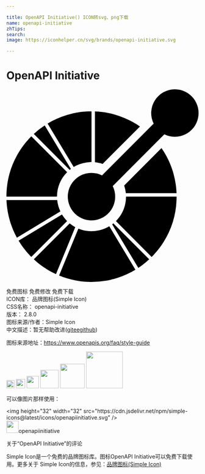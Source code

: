 ```yaml
---

title: OpenAPI Initiative() ICON转svg、png下载
name: openapi-initiative
zhTips: 
search: 
image: https://iconhelper.cn/svg/brands/openapi-initiative.svg

---
```


# OpenAPI Initiative  <small style="font-size: 60%;font-weight: 100"></small>

<div id="svg" class="svg-wrap">
<svg role="img" xmlns="http://www.w3.org/2000/svg" viewBox="0 0 24 24"><title>OpenAPI Initiative icon</title><path d="M21.039 0a2.959 2.959 0 00-2.65 4.274l-6.447 6.447a2.96 2.96 0 101.335 1.336l6.447-6.447A2.959 2.959 0 1021.04 0zM10.628 2.745c-.072 0-.143.003-.214.004-.072.002-.143.002-.215.005-.447.018-.893.064-1.335.138l-.03.005-.185.033-.105.02a7.718 7.718 0 00-.289.062l-.032.008a10.69 10.69 0 00-2.55.95l-.155.089c-.063.034-.125.07-.187.105-.046.027-.093.051-.14.079H5.19l-.01.005-.036.02v.002l.111.184 3.15 5.23a4.168 4.168 0 01.38-.202 4.294 4.294 0 011.628-.413c.071-.004.143-.008.214-.008zm.428.01v6.333c.325.034.647.103.96.209l4.66-4.66c-.173-.12-.348-.237-.528-.347l-.026-.015c-.056-.035-.112-.067-.168-.1l-.098-.056-.099-.055a12.735 12.735 0 00-.171-.092l-.027-.014a10.628 10.628 0 00-1.425-.617c-.69-.241-1.403-.41-2.128-.505l-.089-.012-.09-.01a6.56 6.56 0 00-.17-.019l-.049-.004-.204-.017a6.44 6.44 0 00-.255-.015c-.031-.003-.062-.003-.093-.004zM4.782 4.498a9.92 9.92 0 00-1.36 1.062l4.461 4.461.018.018c.049-.04.098-.078.149-.116l-.011-.018zm-1.67 1.36c-.05.05-.098.103-.147.154l-.149.155c-.33.357-.63.73-.902 1.118l-.039.056a10.588 10.588 0 00-.216.326 10.6 10.6 0 00-1.65 5.276l-.006.215-.003.214h6.317c0-.072.007-.143.01-.214.005-.072.006-.144.013-.215.081-.822.399-1.625.952-2.3.045-.055.096-.106.144-.16.048-.052.093-.107.144-.158zm16.255 1.464l-4.663 4.663c.106.312.175.634.21.959h6.332l-.004-.094a11.579 11.579 0 00-.032-.456l-.005-.052a13.044 13.044 0 00-.026-.241v-.009l-.033-.24v-.009a10.618 10.618 0 00-.327-1.493l-.003-.01a15.839 15.839 0 00-.07-.228l-.01-.03a14.111 14.111 0 00-.069-.204l-.02-.055a5.65 5.65 0 00-.153-.405 7.84 7.84 0 00-.093-.227 16.67 16.67 0 00-.063-.144l-.037-.081a13.776 13.776 0 00-.08-.171l-.024-.052-.096-.194-.014-.027a11.2 11.2 0 00-.112-.212l-.004-.008a10.615 10.615 0 00-.604-.98zm-4.43 6.05c0 .071-.006.142-.01.214-.003.072-.005.143-.012.214a4.29 4.29 0 01-.952 2.301c-.045.055-.096.107-.144.16-.048.053-.093.108-.144.159l4.467 4.467c.051-.051.099-.104.148-.155.05-.052.1-.103.148-.155.331-.358.633-.733.905-1.122l.032-.046.098-.144.085-.13.04-.063a10.597 10.597 0 001.647-5.272c.003-.071.004-.143.006-.214.001-.071.004-.143.004-.214zM.01 13.8l.004.093.01.179.005.076.017.206.005.046c.007.076.015.153.024.228l.003.022a9.605 9.605 0 00.033.248c.072.505.182 1.005.327 1.497l.002.006c.022.077.047.154.071.23l.004.014.005.014a15.737 15.737 0 00.153.439l.03.08.059.148a7.702 7.702 0 00.093.228l.062.14.038.084.078.169.027.054a10.677 10.677 0 00.225.441l.025.043 5.408-3.258.02-.012a4.314 4.314 0 01-.395-1.414h-.025zm.505 2.846l-.206.058.002.005zm6.425-1.052l-5.415 3.262c.083.139.17.273.259.406l.008.014.004.005.008.014h.001c.007.012.014.022.022.032l.001.002v.001a10.634 10.634 0 00.298.417l.006.008a9.963 9.963 0 00.29.368l.033.04c.043.052.086.103.13.153l.057.065.112.127.064.069.029.031.083.09.035.035c.049.051.098.103.149.153L7.58 16.42a3.86 3.86 0 01-.285-.321 4.422 4.422 0 01-.356-.505zm6.416 1.111c-.05.04-.1.079-.15.116l.011.018 3.257 5.407c.151-.099.3-.2.446-.307.315-.232.62-.484.914-.756l-4.46-4.46zm-5.457.003l-.015.015-4.46 4.46a8.966 8.966 0 00.195.176c.022.02.043.04.065.058l.152.13a10.622 10.622 0 00.215.174l.023.017.191.148.008.005c.268.2.547.389.834.564l.03.018.164.097.101.057a5.458 5.458 0 00.27.148c.008.004.016.01.025.013.162.085.327.164.493.24l.158-.385 2.243-5.448.009-.02a4.328 4.328 0 01-.701-.467zm4.951.353c-.061.037-.124.07-.187.104a4.318 4.318 0 01-3.271.336c-.069-.02-.135-.047-.203-.071-.067-.024-.136-.044-.202-.072l-2.242 5.444-.088.213-.075.183v.001l.017.007a.137.137 0 00.019.007l.005.003c.052.021.106.04.159.06.067.027.133.053.2.077l.102.04c.702.247 1.43.42 2.168.518l.087.012.09.01.172.019a7.173 7.173 0 00.252.022c.023.001.048.001.071.003l.184.011.112.005a7.06 7.06 0 00.358.007h.05a10.667 10.667 0 001.793-.15l.185-.034.105-.02.109-.023.18-.04.032-.008a10.684 10.684 0 002.55-.95c.052-.028.104-.06.156-.089.063-.034.125-.07.187-.105.043-.024.087-.047.13-.073h.001l.002-.002.002-.001.002-.001.007-.004.042-.025-.11-.183-.11-.184zm3.262 5.414l-.042.025.042-.024zm-.05.029h-.001.002zm-.005.004h-.002z"/></svg>
</div>
<detail full-name='openapi-initiative'></detail>

<div class="detail-page">
<p>
<span><span class="badge-success badge">免费图标</span> <span class="badge-success badge">免费修改</span>  <span class="badge-success badge">免费下载</span> </span>
<br/>
<span>
ICON库：
<span class="badge-secondary badge">品牌图标(Simple Icon)</span> 
</span>
<br/>
<span>
CSS名称：
<span class="badge-secondary badge">openapi-initiative</span> 
</span>

<br/>
<span>
版本：
<span class="badge-secondary badge">2.8.0</span> 
</span>
<br/>
<span>图标来源/作者：<span class="badge-light badge">Simple Icon</span></span> 
<br/>
<span class="zh-detail">中文描述：暂无<span class="help-link"><span>帮助改进</span>(<a href="https://gitee.com/liuwave/icon-helper/edit/master/json/brands/openapi-initiative.json" target="_blank" rel="noopener noreferrer">gitee</a><a href="https://github.com/liuwave/icon-helper/edit/master/json/brands/openapi-initiative.json" target="_blank" rel="noopener noreferrer">github</a></span>)</span><br/>
</p>
</div><div class="description description alert alert-light"><p>图标来源地址：<a href="https://www.openapis.org/faq/style-guide" target="_blank" rel="noopener noreferrer">https://www.openapis.org/faq/style-guide</a></p></div>
<div class="alert alert-dark">
<img height="21" width="21" src="https://cdn.jsdelivr.net/npm/simple-icons@latest/icons/openapiinitiative.svg" />
<img height="24" width="24" src="https://cdn.jsdelivr.net/npm/simple-icons@latest/icons/openapiinitiative.svg" />
<img height="32" width="32" src="https://cdn.jsdelivr.net/npm/simple-icons@latest/icons/openapiinitiative.svg" />
<img height="48" width="48" src="https://cdn.jsdelivr.net/npm/simple-icons@latest/icons/openapiinitiative.svg" />
<img height="64" width="64" src="https://cdn.jsdelivr.net/npm/simple-icons@latest/icons/openapiinitiative.svg" />
<img height="96" width="96" src="https://cdn.jsdelivr.net/npm/simple-icons@latest/icons/openapiinitiative.svg" />

</div>
<div>
  <p>可以像图片那样使用：    
  </p>
  <div class="alert alert-primary" style="font-size: 14px">
    &lt;img height="32" width="32" src="https://cdn.jsdelivr.net/npm/simple-icons@latest/icons/openapiinitiative.svg" /&gt;
    <copy-btn content='<img height="32" width="32" src="https://cdn.jsdelivr.net/npm/simple-icons@latest/icons/openapiinitiative.svg" />'></copy-btn>
  </div>
  <div class="alert alert-secondary">
    <img height="32" width="32" src="https://cdn.jsdelivr.net/npm/simple-icons@latest/icons/openapiinitiative.svg" />openapiinitiative
    <copy-btn content="openapiinitiative" btn-title="复制图标名称"></copy-btn>
  </div>
</div>

<Vssue title="关于“OpenAPI Initiative”的评论" >关于“OpenAPI Initiative”的评论</Vssue>


<div><p>Simple Icon是一个免费的品牌图标库。图标OpenAPI Initiative可以免费下载使用。更多关于  Simple Icon的信息，参见：<a target="_blank" href="https://iconhelper.cn/brands.html">品牌图标(Simple Icon)</a>
</p></div>
